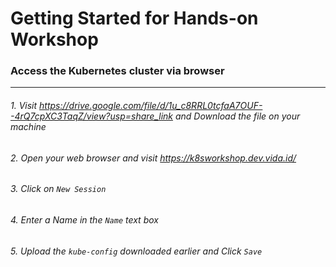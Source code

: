 # Getting Started for Hands-on Workshop

### Access the Kubernetes cluster via browser
----
###### 1. Visit https://drive.google.com/file/d/1u_c8RRL0tcfaA7OUF--4rQ7cpXC3TaqZ/view?usp=share_link and Download the file on your machine
###### 2. Open your web browser and visit https://k8sworkshop.dev.vida.id/ 
###### 3. Click on `New Session`
###### 4. Enter a Name in the `Name` text box
###### 5. Upload the `kube-config` downloaded earlier and Click `Save`
